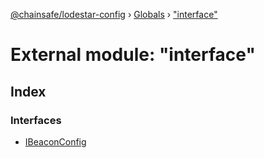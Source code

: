 [@chainsafe/lodestar-config](../README.md) › [Globals](../globals.md) › ["interface"](_interface_.md)

# External module: "interface"

## Index

### Interfaces

* [IBeaconConfig](../interfaces/_interface_.ibeaconconfig.md)

